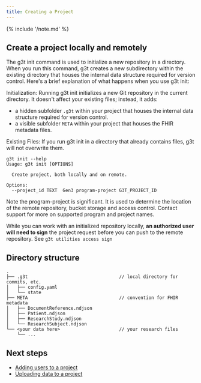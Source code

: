 ```yaml
---
title: Creating a Project
---
```


{% include '/note.md' %}

## Create a project locally and remotely


The g3t init command is used to initialize a new repository in a directory. When you run this command, g3t creates a new subdirectory within the existing directory that houses the internal data structure required for version control. Here's a brief explanation of what happens when you use g3t init:

Initialization: Running g3t init initializes a new Git repository in the current directory. It doesn't affect your existing files; instead, it adds:

* a hidden subfolder `.g3t` within your project that houses the internal data structure required for version control.
* a visible subfolder `META` within your project that houses the FHIR metadata files. 

Existing Files: If you run g3t init in a directory that already contains files, g3t will not overwrite them. 

```
g3t init --help
Usage: g3t init [OPTIONS]

  Create project, both locally and on remote.

Options:
  --project_id TEXT  Gen3 program-project G3T_PROJECT_ID

```

Note the program-project is significant.  It is used to determine the location of the remote repository, bucket storage and access control.  Contact support for more on supported program and project names.

While you can work with an initialized repository locally, **an authorized user will need to sign** the project request before you can push to the remote repository. See `g3t utilities access sign`

## Directory structure
```
.
├── .g3t                                  // local directory for commits, etc.
│   ├── config.yaml
│   └── state
├── META                                  // convention for FHIR metadata
│   ├── DocumentReference.ndjson
│   ├── Patient.ndjson
│   ├── ResearchStudy.ndjson
│   └── ResearchSubject.ndjson
└── <your data here>                      // your research files
    └── ...

```

## Next steps

- [Adding users to a project](./add-users.md)
- [Uploading data to a project](./upload.md)
